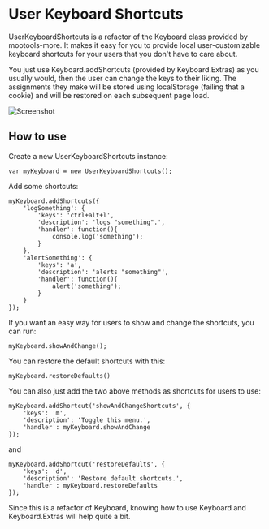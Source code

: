 User Keyboard Shortcuts
===========

UserKeyboardShortcuts is a refactor of the Keyboard class provided by mootools-more. It makes it easy for you to provide local user-customizable keyboard shortcuts for your users that you don't have to care about.

You just use Keyboard.addShortcuts (provided by Keyboard.Extras) as you usually would, then the user can change the keys to their liking.  The assignments they make will be stored using localStorage (failing that a cookie) and will be restored on each subsequent page load.

![Screenshot](http://re5et.github.com/projects/userKeyboardShortcuts/assets/images/screenshot.png)

How to use
----------

Create a new UserKeyboardShortcuts instance:

	var myKeyboard = new UserKeyboardShortcuts();

Add some shortcuts:

	myKeyboard.addShortcuts({
		'logSomething': {
			'keys': 'ctrl+alt+l',
			'description': 'logs "something".',
			'handler': function(){
				console.log('something');
			}
		},
		'alertSomething': {
			'keys': 'a',
			'description': 'alerts "something"',
			'handler': function(){
				alert('something');
			}
		}
	});

If you want an easy way for users to show and change the shortcuts, you can run:

	myKeyboard.showAndChange();

You can restore the default shortcuts with this:

	myKeyboard.restoreDefaults()

You can also just add the two above methods as shortcuts for users to use:

	myKeyboard.addShortcut('showAndChangeShortcuts', {
		'keys': 'm',
		'description': 'Toggle this menu.',
		'handler': myKeyboard.showAndChange
	});

and

	myKeyboard.addShortcut('restoreDefaults', {
		'keys': 'd',
		'description': 'Restore default shortcuts.',
		'handler': myKeyboard.restoreDefaults
	});

Since this is a refactor of Keyboard, knowing how to use Keyboard and Keyboard.Extras will help quite a bit.
